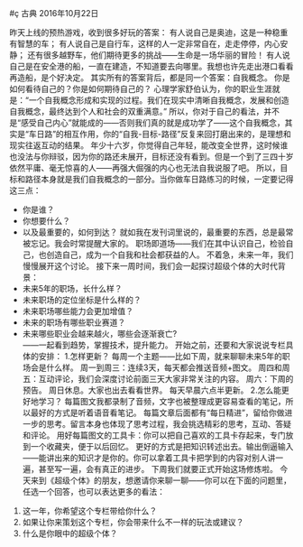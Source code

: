 #ç
古典 2016年10月22日

昨天上线的预热游戏，收到很多好玩的答案：
有人说自己是奥迪，这是一种稳重有智慧的车；
有人说自己是自行车，这样的人一定非常自在，走走停停，内心安静；
还有很多越野车，他们期待更多的挑战——生命是一场华丽的冒险！
有人说自己是在安全港的船，一直在建造，不知道要去向哪里。我想也许先走出港口看看再造船，是个好决定。
其实所有的答案背后，都是同一个答案：自我概念。
你是如何看待自己的？你是如何期待自己的？
心理学家舒伯认为，你的职业生涯就是：“一个自我概念形成和实现的过程。我们在现实中清晰自我概念，发展和创造自我概念，最终达到个人和社会的双重满意。”
所以，你对于自己的看法，并不是“感受自己内心”就能成的——否则我们真的就是成功学了——这个自我概念，其实是“车日路”的相互作用，你的“自我-目标-路径”反复来回打磨出来的，是理想和现实往返互动的结果。
年少十六岁，你觉得自己年轻，能改变全世界，这时候谁也没法与你辩驳，因为你的路还未展开，目标还没有看到。但是一个到了三四十岁依然平庸、毫无惊喜的人——再强大倔强的内心也无法自我说服了吧。
所以，目标和路径本身就是我们自我概念的一部分。当你做车日路练习的时候，一定要记得这三点：
- 你是谁？
- 你想要什么？
- 以及最重要的，如何到达？
就如我在发刊词里说的，最重要的东西，总是最常被忘记。我会时常提醒大家的。
职场即道场——我们在其中认识自己，检验自己，也创造自己，成为一个自我和社会都获益的人。
不着急，未来一年，我们慢慢展开这个讨论。
接下来一周时间，我们会一起探讨超级个体的大时代背景：
- 未来5年的职场，长什么样？
- 未来职场的定位坐标是什么样的？
- 未来职场哪些能力会更加增值？
- 未来的职场有哪些职业赛道？
- 未来哪些职业会越来越火，哪些会逐渐衰亡?  
——一起看到趋势，掌握技术，提升能力。
开始之前，还要和大家说说专栏具体的安排：
1.怎样更新？
每周一个主题——比如下周，就来聊聊未来5年的职场会是什么样。
周一到周三：连续3天，每天都会推送音频+图文。
周四和周五：互动评论，我们会深度讨论前面三天大家非常关注的内容。
周六：下周的预告。
周日休息。大家也出去看看世界。
每天早晨六点半更新。
2.怎么能更好地学习？
每篇图文我都录制了音频，文字也被整理成更容易查看的笔记，所以最好的方式是听着语音看笔记。
每篇文章后面都有“每日精进”，留给你做进一步的思考。留言本身也体现了思考过程，我会挑选精彩的思考，互动、答疑和评论。
用好每篇图文的工具卡：你可以把自己喜欢的工具卡存起来，专门放到一个收藏夹，便于以后回忆。
更好的方式是把知识转述出去。输出倒逼输入——能讲出来的知识才是你的。你可以拿着工具卡把学到的内容对别人讲一遍，甚至写一遍，会有真正的进步。
下周我们就要正式开始这场修炼啦。
今天来到《超级个体》的朋友，想邀请你来聊一聊——你可以在下面的问题里，任选一个回答，也可以表达更多的看法：
1. 这一年，你希望这个专栏带给你什么？
2. 如果让你来策划这个专栏，你会带来什么不一样的玩法或建议？
3. 什么是你眼中的超级个体？